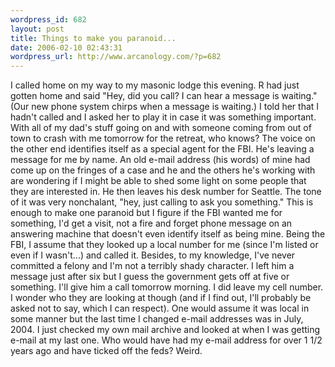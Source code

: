 ```yaml
--- 
wordpress_id: 682
layout: post
title: Things to make you paranoid...
date: 2006-02-10 02:43:31
wordpress_url: http://www.arcanology.com/?p=682
---
```

I called home on my way to my masonic lodge this evening. R had just gotten home and said "Hey, did you call? I can hear a message is waiting." (Our new phone system chirps when a message is waiting.) I told her that I hadn't called and I asked her to play it in case it was something important. With all of my dad's stuff going on and with someone coming from out of town to crash with me tomorrow for the retreat, who knows? The voice on the other end identifies itself as a special agent for the FBI. He's leaving a message for me by name. An old e-mail address (his words) of mine had come up on the fringes of a case and he and the others he's working with are wondering if I might be able to shed some light on some people that they are interested in. He then leaves his desk number for Seattle. The tone of it was very nonchalant, "hey, just calling to ask you something." This is enough to make one paranoid but I figure if the FBI wanted me for something, I'd get a visit, not a fire and forget phone message on an answering machine that doesn't even identify itself as being mine. Being the FBI, I assume that they looked up a local number for me (since I'm listed or even if I wasn't...) and called it. Besides, to my knowledge, I've never committed a felony and I'm not a terribly shady character. I left him a message just after six but I guess the government gets off at five or something. I'll give him a call tomorrow morning. I did leave my cell number. I wonder who they are looking at though (and if I find out, I'll probably be asked not to say, which I can respect). One would assume it was local in some manner but the last time I changed e-mail addresses was in July, 2004. I just checked my own mail archive and looked at when I was getting e-mail at my last one. Who would have had my e-mail address for over 1 1/2 years ago and have ticked off the feds? Weird.